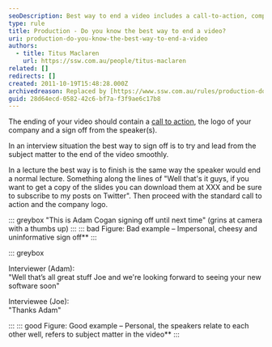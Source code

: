 ```yaml
---
seoDescription: Best way to end a video includes a call-to-action, company logo, and speaker sign-off.
type: rule
title: Production - Do you know the best way to end a video?
uri: production-do-you-know-the-best-way-to-end-a-video
authors:
  - title: Titus Maclaren
    url: https://ssw.com.au/people/titus-maclaren
related: []
redirects: []
created: 2011-10-19T15:48:28.000Z
archivedreason: Replaced by [https://www.ssw.com.au/rules/production-do-you-add-a-call-to-action](/rules/production-do-you-add-a-call-to-action)
guid: 28d64ecd-0582-42c6-bf7a-f3f9ae6c17b8
---
```


The ending of your video should contain a [call to action](/production-do-you-add-a-call-to-action), the logo of your company and a sign off from the speaker(s).

<!--endintro-->

In an interview situation the best way to sign off is to try and lead from the subject matter to the end of the video smoothly.

In a lecture the best way is to finish is the same way the speaker would end a normal lecture. Something along the lines of "Well that's it guys, if you want to get a copy of the slides you can download them at XXX and be sure to subscribe to my posts on Twitter". Then proceed with the standard call to action and the company logo.

::: greybox
"This is Adam Cogan signing off until next time" (grins at camera with a thumbs up)
:::
::: bad
Figure: Bad example – Impersonal, cheesy and uninformative sign off\*\*
:::

::: greybox

Interviewer (Adam):  
"Well that’s all great stuff Joe and we're looking forward to seeing your new software soon"

Interviewee (Joe):  
"Thanks Adam"

:::
::: good
Figure: Good example – Personal, the speakers relate to each other well, refers to subject matter in the video\*\*
:::
